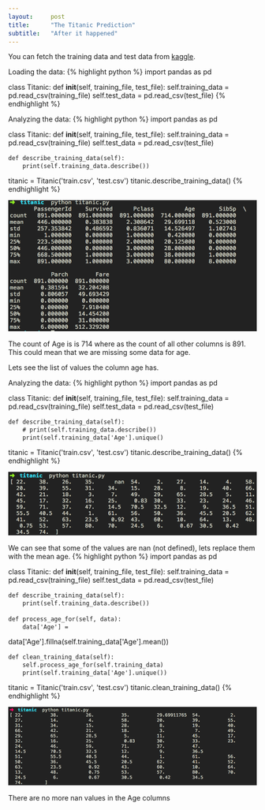 ```yaml
---
layout:     post
title:      "The Titanic Prediction"
subtitle:   "After it happened"
---
```


You can fetch the training data and test data from 
<a href="https://www.kaggle.com/c/titanic/data"
target="_blank">kaggle</a>.

Loading the data:
{% highlight python %}
import pandas as pd

class Titanic:
    def __init__(self, training_file, test_file):
        self.training_data = pd.read_csv(training_file)
        self.test_data = pd.read_csv(test_file)
{% endhighlight %}

Analyzing the data:
{% highlight python %}
import pandas as pd

class Titanic:
    def __init__(self, training_file, test_file):
        self.training_data = pd.read_csv(training_file)
        self.test_data = pd.read_csv(test_file)

    def describe_training_data(self):
        print(self.training_data.describe())

titanic = Titanic('train.csv', 'test.csv')
titanic.describe_training_data()
{% endhighlight %}

![Output](../img/titanic_train_data_1.png)

The count of Age is is 714 where as the count of all other columns is
891. This could mean that we are missing some data for age.

Lets see the list of values the column age has.

Analyzing the data:
{% highlight python %}
import pandas as pd

class Titanic:
    def __init__(self, training_file, test_file):
        self.training_data = pd.read_csv(training_file)
        self.test_data = pd.read_csv(test_file)

    def describe_training_data(self):
        # print(self.training_data.describe())
        print(self.training_data['Age'].unique()

titanic = Titanic('train.csv', 'test.csv')
titanic.describe_training_data()
{% endhighlight %}

![Output](../img/titanic_train_data_2.png)

We can see that some of the values are nan (not defined), lets replace
them with the mean age.
{% highlight python %}
import pandas as pd

class Titanic:
    def __init__(self, training_file, test_file):
        self.training_data = pd.read_csv(training_file)
        self.test_data = pd.read_csv(test_file)

    def describe_training_data(self):
        print(self.training_data.describe())

    def process_age_for(self, data):
        data['Age'] =
data['Age'].fillna(self.training_data['Age'].mean())

    def clean_training_data(self):
        self.process_age_for(self.training_data)
        print(self.training_data['Age'].unique())

titanic = Titanic('train.csv', 'test.csv')
titanic.clean_training_data()
{% endhighlight %}

![Output](../img/titanic_train_data_3.png)

There are no more nan values in the Age columns
